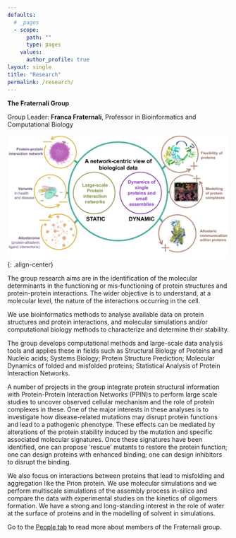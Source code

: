 ```yaml
---
defaults:
  # _pages
  - scope:
      path: ""
      type: pages
    values:
      author_profile: true
layout: single
title: "Research"
permalink: /research/
---
```


**The Fraternali Group**

Group Leader: **Franca Fraternali**, Professor in Bioinformatics and Computational Biology

![image-center](/assets/images/FFresearchSummary.png){: .align-center}

The group research aims are in the identification of the molecular determinants in the functioning or mis-functioning of protein structures and protein-protein interactions.  The wider objective is to understand, at a molecular level, the nature of the interactions occurring in the cell.

We use bioinformatics methods to analyse available data on protein structures and protein interactions, and molecular simulations and/or computational biology methods to characterize and determine their stability.

The group develops computational methods and large-scale data analysis tools and applies these in fields such as Structural Biology of Proteins and Nucleic acids; Systems Biology; Protein Structure Prediction; Molecular Dynamics of folded and misfolded proteins; Statistical Analysis of Protein Interaction Networks.

A number of projects in the group integrate protein structural information with Protein-Protein Interaction Networks (PPIN)s to perform large scale studies to uncover observed cellular mechanism and the role of protein complexes in these. One of the major interests in these analyses is to investigate how disease-related mutations may disrupt protein functions and lead to a pathogenic phenotype. These effects can be mediated by alterations of the protein stability induced by the mutation and specific associated molecular signatures. Once these signatures have been identified, one can propose ‘rescue’ mutants to restore the protein function; one can design proteins with enhanced binding; one can design inhibitors to disrupt the binding.

We also focus on interactions between proteins that lead to misfolding and aggregation like the Prion protein. We use molecular simulations and we perform multiscale simulations of the assembly process in-silico and compare the data with experimental studies on the kinetics of oligomers formation. We have a strong and long-standing interest in the role of water at the surface of proteins and in the modelling of solvent in simulations.

Go to the [People tab](/people/) to read more about members of the Fraternali group.

